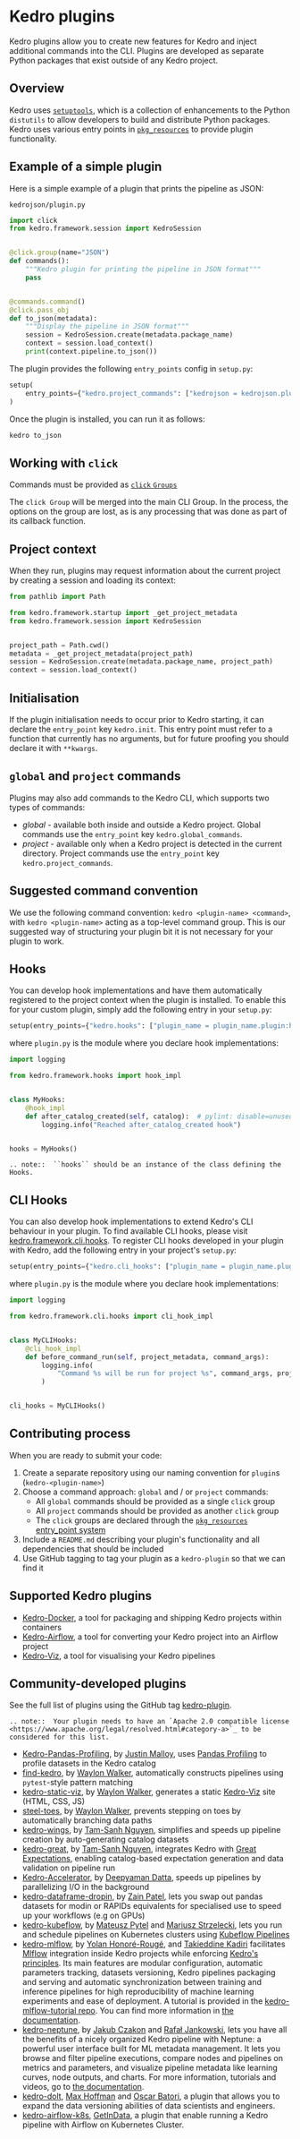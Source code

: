 # Kedro plugins

Kedro plugins allow you to create new features for Kedro and inject additional commands into the CLI. Plugins are developed as separate Python packages that exist outside of any Kedro project.

## Overview

Kedro uses [`setuptools`](https://setuptools.readthedocs.io/en/latest/setuptools.html), which is a collection of enhancements to the Python `distutils` to allow developers to build and distribute Python packages. Kedro uses various entry points in [`pkg_resources`](https://setuptools.readthedocs.io/en/latest/setuptools.html) to provide plugin functionality.

## Example of a simple plugin

Here is a simple example of a plugin that prints the pipeline as JSON:

`kedrojson/plugin.py`

```python
import click
from kedro.framework.session import KedroSession


@click.group(name="JSON")
def commands():
    """Kedro plugin for printing the pipeline in JSON format"""
    pass


@commands.command()
@click.pass_obj
def to_json(metadata):
    """Display the pipeline in JSON format"""
    session = KedroSession.create(metadata.package_name)
    context = session.load_context()
    print(context.pipeline.to_json())
```

The plugin provides the following `entry_points` config in `setup.py`:

```python
setup(
    entry_points={"kedro.project_commands": ["kedrojson = kedrojson.plugin:commands"]}
)
```

Once the plugin is installed, you can run it as follows:
```bash
kedro to_json
```

## Working with `click`

Commands must be provided as [`click` `Groups`](https://click.palletsprojects.com/en/7.x/api/#click.Group)

The `click Group` will be merged into the main CLI Group. In the process, the options on the group are lost, as is any processing that was done as part of its callback function.


## Project context

When they run, plugins may request information about the current project by creating a session and loading its context:

```python
from pathlib import Path

from kedro.framework.startup import _get_project_metadata
from kedro.framework.session import KedroSession


project_path = Path.cwd()
metadata = _get_project_metadata(project_path)
session = KedroSession.create(metadata.package_name, project_path)
context = session.load_context()
```

## Initialisation

If the plugin initialisation needs to occur prior to Kedro starting, it can declare the `entry_point` key `kedro.init`. This entry point must refer to a function that currently has no arguments, but for future proofing you should declare it with `**kwargs`.

## `global` and `project` commands

Plugins may also add commands to the Kedro CLI, which supports two types of commands:

* _global_ - available both inside and outside a Kedro project. Global commands use the `entry_point` key `kedro.global_commands`.
* _project_ - available only when a Kedro project is detected in the current directory. Project commands use the `entry_point` key `kedro.project_commands`.

## Suggested command convention

We use the following command convention: `kedro <plugin-name> <command>`, with `kedro <plugin-name>` acting as a top-level command group. This is our suggested way of structuring your plugin bit it is not necessary for your plugin to work.

## Hooks

You can develop hook implementations and have them automatically registered to the project context when the plugin is installed. To enable this for your custom plugin, simply add the following entry in your `setup.py`:

```python
setup(entry_points={"kedro.hooks": ["plugin_name = plugin_name.plugin:hooks"]})
```

where `plugin.py` is the module where you declare hook implementations:

```python
import logging

from kedro.framework.hooks import hook_impl


class MyHooks:
    @hook_impl
    def after_catalog_created(self, catalog):  # pylint: disable=unused-argument
        logging.info("Reached after_catalog_created hook")


hooks = MyHooks()
```

```eval_rst
.. note::  ``hooks`` should be an instance of the class defining the Hooks.
```

## CLI Hooks

You can also develop hook implementations to extend Kedro's CLI behaviour in your plugin. To find available CLI hooks, please visit [kedro.framework.cli.hooks](/kedro.framework.cli.hooks). To register CLI hooks developed in your plugin with Kedro, add the following entry in your project's `setup.py`:

```python
setup(entry_points={"kedro.cli_hooks": ["plugin_name = plugin_name.plugin:cli_hooks"]})
```

where `plugin.py` is the module where you declare hook implementations:

```python
import logging

from kedro.framework.cli.hooks import cli_hook_impl


class MyCLIHooks:
    @cli_hook_impl
    def before_command_run(self, project_metadata, command_args):
        logging.info(
            "Command %s will be run for project %s", command_args, project_metadata
        )


cli_hooks = MyCLIHooks()
```

## Contributing process

When you are ready to submit your code:

1. Create a separate repository using our naming convention for `plugin`s (`kedro-<plugin-name>`)
2. Choose a command approach: `global` and / or `project` commands:
   - All `global` commands should be provided as a single `click` group
   - All `project` commands should be provided as another `click` group
   - The `click` groups are declared through the [`pkg_resources` entry_point system](https://setuptools.readthedocs.io/en/latest/setuptools.html)
3. Include a `README.md` describing your plugin's functionality and all dependencies that should be included
4. Use GitHub tagging to tag your plugin as a `kedro-plugin` so that we can find it

## Supported Kedro plugins

- [Kedro-Docker](https://github.com/kedro-org/kedro-plugins), a tool for packaging and shipping Kedro projects within containers
- [Kedro-Airflow](https://github.com/kedro-org/kedro-plugins), a tool for converting your Kedro project into an Airflow project
- [Kedro-Viz](https://github.com/kedro-org/kedro-viz), a tool for visualising your Kedro pipelines

## Community-developed plugins

See the full list of plugins using the GitHub tag [kedro-plugin](https://github.com/topics/kedro-plugin).


```eval_rst
.. note::  Your plugin needs to have an `Apache 2.0 compatible license <https://www.apache.org/legal/resolved.html#category-a>`_ to be considered for this list.
```

- [Kedro-Pandas-Profiling](https://github.com/BrickFrog/kedro-pandas-profiling), by [Justin Malloy](https://github.com/BrickFrog), uses [Pandas Profiling](https://github.com/pandas-profiling/pandas-profiling) to profile datasets in the Kedro catalog
- [find-kedro](https://github.com/WaylonWalker/find-kedro), by [Waylon Walker](https://github.com/WaylonWalker), automatically constructs pipelines using `pytest`-style pattern matching
- [kedro-static-viz](https://github.com/WaylonWalker/kedro-static-viz), by [Waylon Walker](https://github.com/WaylonWalker), generates a static [Kedro-Viz](https://github.com/kedro-org/kedro-viz) site (HTML, CSS, JS)
- [steel-toes](https://github.com/WaylonWalker/steel-toes), by [Waylon Walker](https://github.com/WaylonWalker), prevents stepping on toes by automatically branching data paths
- [kedro-wings](https://github.com/tamsanh/kedro-wings), by [Tam-Sanh Nguyen](https://github.com/tamsanh), simplifies and speeds up pipeline creation by auto-generating catalog datasets
- [kedro-great](https://github.com/tamsanh/kedro-great), by [Tam-Sanh Nguyen](https://github.com/tamsanh), integrates Kedro with [Great Expectations](https://greatexpectations.io), enabling catalog-based expectation generation and data validation on pipeline run
- [Kedro-Accelerator](https://github.com/deepyaman/kedro-accelerator), by [Deepyaman Datta](https://github.com/deepyaman), speeds up pipelines by parallelizing I/O in the background
- [kedro-dataframe-dropin](https://github.com/mzjp2/kedro-dataframe-dropin), by [Zain Patel](https://github.com/mzjp2), lets you swap out pandas datasets for modin or RAPIDs equivalents for specialised use to speed up your workflows (e.g on GPUs)
- [kedro-kubeflow](https://github.com/getindata/kedro-kubeflow), by [Mateusz Pytel](https://github.com/em-pe) and [Mariusz Strzelecki](https://github.com/szczeles), lets you run and schedule pipelines on Kubernetes clusters using [Kubeflow Pipelines](https://www.kubeflow.org/docs/components/pipelines/overview/)
- [kedro-mlflow](https://github.com/Galileo-Galilei/kedro-mlflow), by [Yolan Honoré-Rougé](https://github.com/galileo-galilei), and [Takieddine Kadiri](https://github.com/takikadiri) facilitates [Mlflow](https://www.mlflow.org/) integration inside Kedro projects while enforcing [Kedro's principles](https://kedro.readthedocs.io/en/stable/12_faq/01_faq.html#what-are-the-primary-advantages-of-kedro). Its main features are modular configuration, automatic parameters tracking, datasets versioning, Kedro pipelines packaging and serving and automatic synchronization between training and inference pipelines for high reproducibility of machine learning experiments and ease of deployment. A tutorial is provided in the [kedro-mlflow-tutorial repo](https://github.com/Galileo-Galilei/kedro-mlflow-tutorial). You can find more information in [the documentation](https://kedro-mlflow.readthedocs.io/en/stable/).
- [kedro-neptune](https://github.com/neptune-ai/kedro-neptune), by [Jakub Czakon](https://github.com/jakubczakon) and [Rafał Jankowski](https://github.com/Raalsky), lets you have all the benefits of a nicely organized Kedro pipeline with Neptune: a powerful user interface built for ML metadata management. It lets you browse and filter pipeline executions, compare nodes and pipelines on metrics and parameters, and visualize pipeline metadata like learning curves, node outputs, and charts. For more information, tutorials and videos, go to [the documentation](https://docs.neptune.ai/integrations-and-supported-tools/automation-pipelines/kedro).
- [kedro-dolt](https://www.dolthub.com/blog/2021-06-16-kedro-dolt-plugin/), [Max Hoffman](https://github.com/max-hoffman) and [Oscar Batori](https://github.com/oscarbatori), a plugin that allows you to expand the data versioning abilities of data scientists and engineers.
- [kedro-airflow-k8s](https://github.com/getindata/kedro-airflow-k8s), [GetInData](https://github.com/getindata), a plugin that enable running a Kedro pipeline with Airflow on Kubernetes Cluster.
